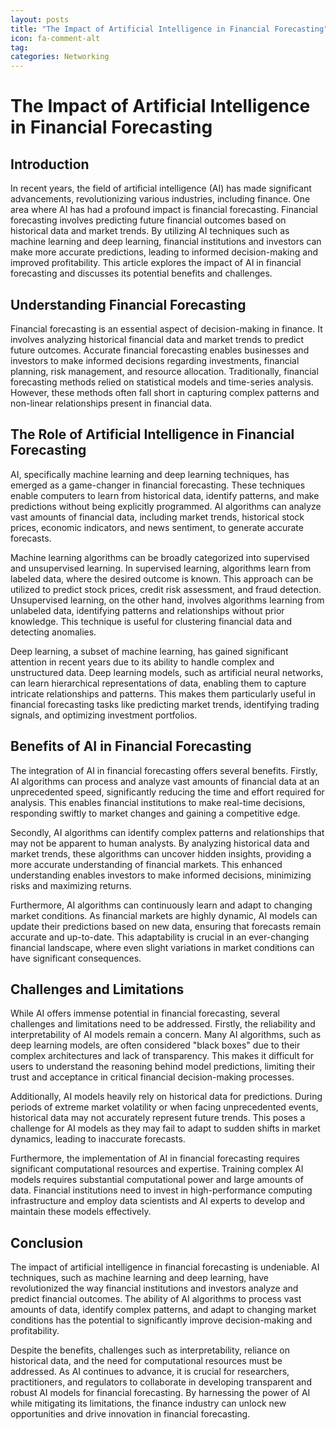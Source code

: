 ```yaml
---
layout: posts
title: "The Impact of Artificial Intelligence in Financial Forecasting"
icon: fa-comment-alt
tag:      
categories: Networking
---
```



# The Impact of Artificial Intelligence in Financial Forecasting

## Introduction

In recent years, the field of artificial intelligence (AI) has made significant advancements, revolutionizing various industries, including finance. One area where AI has had a profound impact is financial forecasting. Financial forecasting involves predicting future financial outcomes based on historical data and market trends. By utilizing AI techniques such as machine learning and deep learning, financial institutions and investors can make more accurate predictions, leading to informed decision-making and improved profitability. This article explores the impact of AI in financial forecasting and discusses its potential benefits and challenges.

## Understanding Financial Forecasting

Financial forecasting is an essential aspect of decision-making in finance. It involves analyzing historical financial data and market trends to predict future outcomes. Accurate financial forecasting enables businesses and investors to make informed decisions regarding investments, financial planning, risk management, and resource allocation. Traditionally, financial forecasting methods relied on statistical models and time-series analysis. However, these methods often fall short in capturing complex patterns and non-linear relationships present in financial data.

## The Role of Artificial Intelligence in Financial Forecasting

AI, specifically machine learning and deep learning techniques, has emerged as a game-changer in financial forecasting. These techniques enable computers to learn from historical data, identify patterns, and make predictions without being explicitly programmed. AI algorithms can analyze vast amounts of financial data, including market trends, historical stock prices, economic indicators, and news sentiment, to generate accurate forecasts.

Machine learning algorithms can be broadly categorized into supervised and unsupervised learning. In supervised learning, algorithms learn from labeled data, where the desired outcome is known. This approach can be utilized to predict stock prices, credit risk assessment, and fraud detection. Unsupervised learning, on the other hand, involves algorithms learning from unlabeled data, identifying patterns and relationships without prior knowledge. This technique is useful for clustering financial data and detecting anomalies.

Deep learning, a subset of machine learning, has gained significant attention in recent years due to its ability to handle complex and unstructured data. Deep learning models, such as artificial neural networks, can learn hierarchical representations of data, enabling them to capture intricate relationships and patterns. This makes them particularly useful in financial forecasting tasks like predicting market trends, identifying trading signals, and optimizing investment portfolios.

## Benefits of AI in Financial Forecasting

The integration of AI in financial forecasting offers several benefits. Firstly, AI algorithms can process and analyze vast amounts of financial data at an unprecedented speed, significantly reducing the time and effort required for analysis. This enables financial institutions to make real-time decisions, responding swiftly to market changes and gaining a competitive edge.

Secondly, AI algorithms can identify complex patterns and relationships that may not be apparent to human analysts. By analyzing historical data and market trends, these algorithms can uncover hidden insights, providing a more accurate understanding of financial markets. This enhanced understanding enables investors to make informed decisions, minimizing risks and maximizing returns.

Furthermore, AI algorithms can continuously learn and adapt to changing market conditions. As financial markets are highly dynamic, AI models can update their predictions based on new data, ensuring that forecasts remain accurate and up-to-date. This adaptability is crucial in an ever-changing financial landscape, where even slight variations in market conditions can have significant consequences.

## Challenges and Limitations

While AI offers immense potential in financial forecasting, several challenges and limitations need to be addressed. Firstly, the reliability and interpretability of AI models remain a concern. Many AI algorithms, such as deep learning models, are often considered "black boxes" due to their complex architectures and lack of transparency. This makes it difficult for users to understand the reasoning behind model predictions, limiting their trust and acceptance in critical financial decision-making processes.

Additionally, AI models heavily rely on historical data for predictions. During periods of extreme market volatility or when facing unprecedented events, historical data may not accurately represent future trends. This poses a challenge for AI models as they may fail to adapt to sudden shifts in market dynamics, leading to inaccurate forecasts.

Furthermore, the implementation of AI in financial forecasting requires significant computational resources and expertise. Training complex AI models requires substantial computational power and large amounts of data. Financial institutions need to invest in high-performance computing infrastructure and employ data scientists and AI experts to develop and maintain these models effectively.

## Conclusion

The impact of artificial intelligence in financial forecasting is undeniable. AI techniques, such as machine learning and deep learning, have revolutionized the way financial institutions and investors analyze and predict financial outcomes. The ability of AI algorithms to process vast amounts of data, identify complex patterns, and adapt to changing market conditions has the potential to significantly improve decision-making and profitability.

Despite the benefits, challenges such as interpretability, reliance on historical data, and the need for computational resources must be addressed. As AI continues to advance, it is crucial for researchers, practitioners, and regulators to collaborate in developing transparent and robust AI models for financial forecasting. By harnessing the power of AI while mitigating its limitations, the finance industry can unlock new opportunities and drive innovation in financial forecasting.
